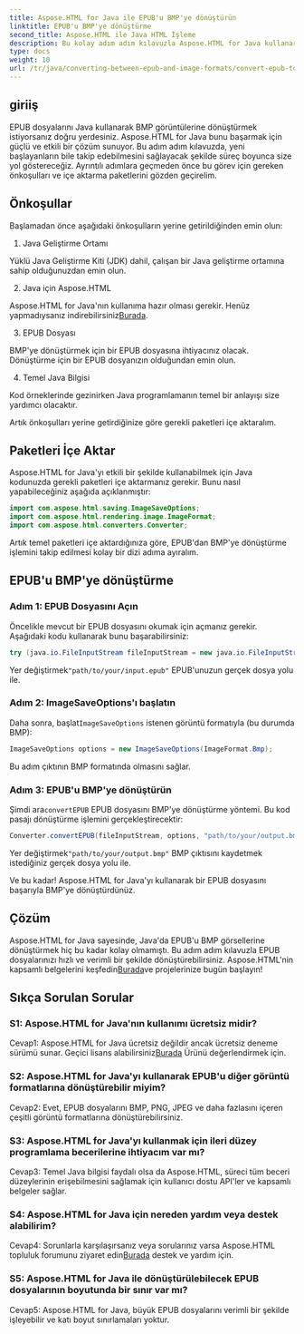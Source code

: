 ```yaml
---
title: Aspose.HTML for Java ile EPUB'u BMP'ye dönüştürün
linktitle: EPUB'u BMP'ye dönüştürme
second_title: Aspose.HTML ile Java HTML İşleme
description: Bu kolay adım adım kılavuzla Aspose.HTML for Java kullanarak EPUB dosyalarını BMP görüntülerine nasıl dönüştüreceğinizi öğrenin.
type: docs
weight: 10
url: /tr/java/converting-between-epub-and-image-formats/convert-epub-to-bmp/
---
```

## giriiş

EPUB dosyalarını Java kullanarak BMP görüntülerine dönüştürmek istiyorsanız doğru yerdesiniz. Aspose.HTML for Java bunu başarmak için güçlü ve etkili bir çözüm sunuyor. Bu adım adım kılavuzda, yeni başlayanların bile takip edebilmesini sağlayacak şekilde süreç boyunca size yol göstereceğiz. Ayrıntılı adımlara geçmeden önce bu görev için gereken önkoşulları ve içe aktarma paketlerini gözden geçirelim.

## Önkoşullar

Başlamadan önce aşağıdaki önkoşulların yerine getirildiğinden emin olun:

1. Java Geliştirme Ortamı

Yüklü Java Geliştirme Kiti (JDK) dahil, çalışan bir Java geliştirme ortamına sahip olduğunuzdan emin olun.

2. Java için Aspose.HTML

 Aspose.HTML for Java'nın kullanıma hazır olması gerekir. Henüz yapmadıysanız indirebilirsiniz[Burada](https://releases.aspose.com/html/java/).

3. EPUB Dosyası

BMP'ye dönüştürmek için bir EPUB dosyasına ihtiyacınız olacak. Dönüştürme için bir EPUB dosyanızın olduğundan emin olun.

4. Temel Java Bilgisi

Kod örneklerinde gezinirken Java programlamanın temel bir anlayışı size yardımcı olacaktır.

Artık önkoşulları yerine getirdiğinize göre gerekli paketleri içe aktaralım.

## Paketleri İçe Aktar

Aspose.HTML for Java'yı etkili bir şekilde kullanabilmek için Java kodunuzda gerekli paketleri içe aktarmanız gerekir. Bunu nasıl yapabileceğiniz aşağıda açıklanmıştır:

```java
import com.aspose.html.saving.ImageSaveOptions;
import com.aspose.html.rendering.image.ImageFormat;
import com.aspose.html.converters.Converter;
```

Artık temel paketleri içe aktardığınıza göre, EPUB'dan BMP'ye dönüştürme işlemini takip edilmesi kolay bir dizi adıma ayıralım.

## EPUB'u BMP'ye dönüştürme

### Adım 1: EPUB Dosyasını Açın

Öncelikle mevcut bir EPUB dosyasını okumak için açmanız gerekir. Aşağıdaki kodu kullanarak bunu başarabilirsiniz:

```java
try (java.io.FileInputStream fileInputStream = new java.io.FileInputStream("path/to/your/input.epub")) {
```

 Yer değiştirmek`"path/to/your/input.epub"` EPUB'unuzun gerçek dosya yolu ile.

### Adım 2: ImageSaveOptions'ı başlatın

 Daha sonra, başlat`ImageSaveOptions` istenen görüntü formatıyla (bu durumda BMP):

```java
ImageSaveOptions options = new ImageSaveOptions(ImageFormat.Bmp);
```

Bu adım çıktının BMP formatında olmasını sağlar.

### Adım 3: EPUB'u BMP'ye dönüştürün

 Şimdi ara`convertEPUB` EPUB dosyasını BMP'ye dönüştürme yöntemi. Bu kod pasajı dönüştürme işlemini gerçekleştirecektir:

```java
Converter.convertEPUB(fileInputStream, options, "path/to/your/output.bmp");
```

 Yer değiştirmek`"path/to/your/output.bmp"` BMP çıktısını kaydetmek istediğiniz gerçek dosya yolu ile.

Ve bu kadar! Aspose.HTML for Java'yı kullanarak bir EPUB dosyasını başarıyla BMP'ye dönüştürdünüz.

## Çözüm

 Aspose.HTML for Java sayesinde, Java'da EPUB'u BMP görsellerine dönüştürmek hiç bu kadar kolay olmamıştı. Bu adım adım kılavuzla EPUB dosyalarınızı hızlı ve verimli bir şekilde dönüştürebilirsiniz. Aspose.HTML'nin kapsamlı belgelerini keşfedin[Burada](https://reference.aspose.com/html/java/)ve projelerinize bugün başlayın!

## Sıkça Sorulan Sorular

### S1: Aspose.HTML for Java'nın kullanımı ücretsiz midir?

 Cevap1: Aspose.HTML for Java ücretsiz değildir ancak ücretsiz deneme sürümü sunar. Geçici lisans alabilirsiniz[Burada](https://purchase.aspose.com/temporary-license/) Ürünü değerlendirmek için.

### S2: Aspose.HTML for Java'yı kullanarak EPUB'u diğer görüntü formatlarına dönüştürebilir miyim?

Cevap2: Evet, EPUB dosyalarını BMP, PNG, JPEG ve daha fazlasını içeren çeşitli görüntü formatlarına dönüştürebilirsiniz.

### S3: Aspose.HTML for Java'yı kullanmak için ileri düzey programlama becerilerine ihtiyacım var mı?

Cevap3: Temel Java bilgisi faydalı olsa da Aspose.HTML, süreci tüm beceri düzeylerinin erişebilmesini sağlamak için kullanıcı dostu API'ler ve kapsamlı belgeler sağlar.

### S4: Aspose.HTML for Java için nereden yardım veya destek alabilirim?

 Cevap4: Sorunlarla karşılaşırsanız veya sorularınız varsa Aspose.HTML topluluk forumunu ziyaret edin[Burada](https://forum.aspose.com/) destek ve yardım için.

### S5: Aspose.HTML for Java ile dönüştürülebilecek EPUB dosyalarının boyutunda bir sınır var mı?

Cevap5: Aspose.HTML for Java, büyük EPUB dosyalarını verimli bir şekilde işleyebilir ve katı boyut sınırlamaları yoktur.